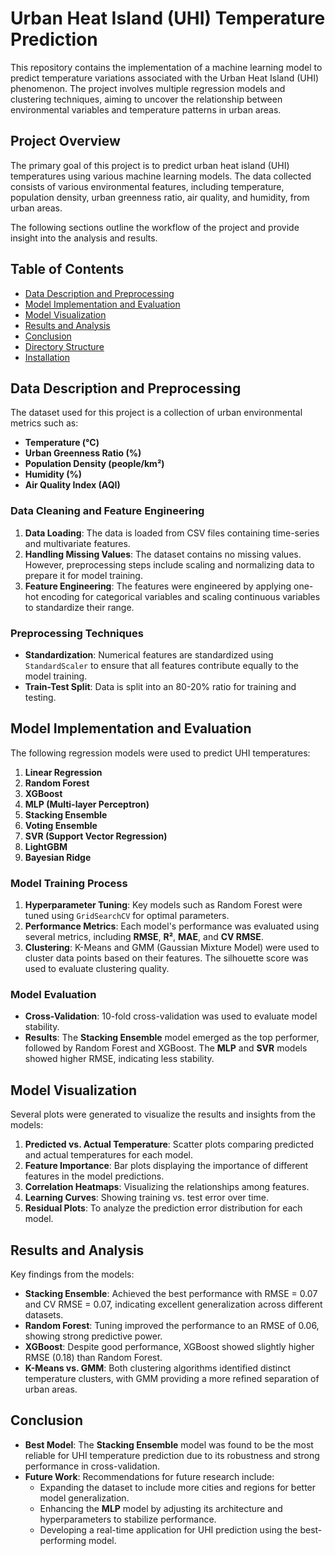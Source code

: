 # Urban Heat Island (UHI) Temperature Prediction

This repository contains the implementation of a machine learning model to predict temperature variations associated with the Urban Heat Island (UHI) phenomenon. The project involves multiple regression models and clustering techniques, aiming to uncover the relationship between environmental variables and temperature patterns in urban areas. 

## Project Overview

The primary goal of this project is to predict urban heat island (UHI) temperatures using various machine learning models. The data collected consists of various environmental features, including temperature, population density, urban greenness ratio, air quality, and humidity, from urban areas.

The following sections outline the workflow of the project and provide insight into the analysis and results.

## Table of Contents
- [Data Description and Preprocessing](#data-description-and-preprocessing)
- [Model Implementation and Evaluation](#model-implementation-and-evaluation)
- [Model Visualization](#model-visualization)
- [Results and Analysis](#results-and-analysis)
- [Conclusion](#conclusion)
- [Directory Structure](#directory-structure)
- [Installation](#installation)

## Data Description and Preprocessing

The dataset used for this project is a collection of urban environmental metrics such as:
- **Temperature (°C)**
- **Urban Greenness Ratio (%)**
- **Population Density (people/km²)**
- **Humidity (%)**
- **Air Quality Index (AQI)**

### Data Cleaning and Feature Engineering
1. **Data Loading**: The data is loaded from CSV files containing time-series and multivariate features.
2. **Handling Missing Values**: The dataset contains no missing values. However, preprocessing steps include scaling and normalizing data to prepare it for model training.
3. **Feature Engineering**: The features were engineered by applying one-hot encoding for categorical variables and scaling continuous variables to standardize their range.

### Preprocessing Techniques
- **Standardization**: Numerical features are standardized using `StandardScaler` to ensure that all features contribute equally to the model training.
- **Train-Test Split**: Data is split into an 80-20% ratio for training and testing.

## Model Implementation and Evaluation

The following regression models were used to predict UHI temperatures:
1. **Linear Regression**
2. **Random Forest**
3. **XGBoost**
4. **MLP (Multi-layer Perceptron)**
5. **Stacking Ensemble**
6. **Voting Ensemble**
7. **SVR (Support Vector Regression)**
8. **LightGBM**
9. **Bayesian Ridge**

### Model Training Process
1. **Hyperparameter Tuning**: Key models such as Random Forest were tuned using `GridSearchCV` for optimal parameters.
2. **Performance Metrics**: Each model's performance was evaluated using several metrics, including **RMSE**, **R²**, **MAE**, and **CV RMSE**.
3. **Clustering**: K-Means and GMM (Gaussian Mixture Model) were used to cluster data points based on their features. The silhouette score was used to evaluate clustering quality.

### Model Evaluation
- **Cross-Validation**: 10-fold cross-validation was used to evaluate model stability.
- **Results**: The **Stacking Ensemble** model emerged as the top performer, followed by Random Forest and XGBoost. The **MLP** and **SVR** models showed higher RMSE, indicating less stability.

## Model Visualization

Several plots were generated to visualize the results and insights from the models:
1. **Predicted vs. Actual Temperature**: Scatter plots comparing predicted and actual temperatures for each model.
2. **Feature Importance**: Bar plots displaying the importance of different features in the model predictions.
3. **Correlation Heatmaps**: Visualizing the relationships among features.
4. **Learning Curves**: Showing training vs. test error over time.
5. **Residual Plots**: To analyze the prediction error distribution for each model.

## Results and Analysis

Key findings from the models:
- **Stacking Ensemble**: Achieved the best performance with RMSE = 0.07 and CV RMSE = 0.07, indicating excellent generalization across different datasets.
- **Random Forest**: Tuning improved the performance to an RMSE of 0.06, showing strong predictive power.
- **XGBoost**: Despite good performance, XGBoost showed slightly higher RMSE (0.18) than Random Forest.
- **K-Means vs. GMM**: Both clustering algorithms identified distinct temperature clusters, with GMM providing a more refined separation of urban areas.

## Conclusion

- **Best Model**: The **Stacking Ensemble** model was found to be the most reliable for UHI temperature prediction due to its robustness and strong performance in cross-validation.
- **Future Work**: Recommendations for future research include:
  - Expanding the dataset to include more cities and regions for better model generalization.
  - Enhancing the **MLP** model by adjusting its architecture and hyperparameters to stabilize performance.
  - Developing a real-time application for UHI prediction using the best-performing model.
